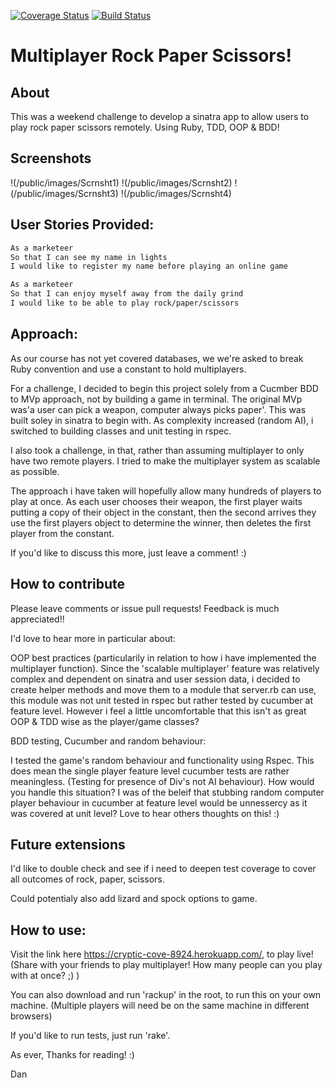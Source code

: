 [![Coverage Status](https://coveralls.io/repos/DanBlakeman/rps-challenge/badge.svg)](https://coveralls.io/r/DanBlakeman/rps-challenge)
[![Build Status](https://travis-ci.org/DanBlakeman/rps-challenge.svg)](https://travis-ci.org/DanBlakeman/rps-challenge)

# Multiplayer Rock Paper Scissors!

About
-------
This was a weekend challenge to develop a sinatra app to allow users to play rock paper scissors remotely. Using Ruby, TDD, OOP & BDD!

Screenshots
----

!(/public/images/Scrnsht1)
!(/public/images/Scrnsht2)
!(/public/images/Scrnsht3)
!(/public/images/Scrnsht4)

User Stories Provided:
----

```sh
As a marketeer
So that I can see my name in lights
I would like to register my name before playing an online game

As a marketeer
So that I can enjoy myself away from the daily grind
I would like to be able to play rock/paper/scissors

```

Approach:
----

As our course has not yet covered databases, we we're asked to break Ruby convention and use a constant to hold multiplayers.

For a challenge, I decided to begin this project solely from a Cucmber BDD to MVp approach, not by building a game in terminal. The original MVp was'a user can pick a weapon, computer always picks paper'. This was built soley in sinatra to begin with. As complexity increased (random AI), i switched to building classes and unit testing in rspec.

I also took a challenge, in that, rather than assuming multiplayer to only have two remote players. I tried to make the multiplayer system as scalable as possible.

The approach i have taken will hopefully allow many hundreds of players to play at once. As each user chooses their weapon, the first player waits putting a copy of their object in the constant, then the second arrives they use the first players object to determine the winner, then deletes the first player from the constant.

If you'd like to discuss this more, just leave a comment! :)

How to contribute
----

Please leave comments or issue pull requests! Feedback is much appreciated!!

I'd love to hear more in particular about:

OOP best practices (particularily in relation to how i have implemented the multiplayer function). Since the 'scalable multiplayer' feature was relatively complex and dependent on sinatra and user session data, i decided to create helper methods and move them to a module that server.rb can use, this module was not unit tested in rspec but rather tested by cucumber at feature level. However i feel a little uncomfortable that this isn't as great OOP & TDD wise as the player/game classes?

BDD testing, Cucumber and random behaviour:

I tested the game's random behaviour and functionality using Rspec. This does mean the single player feature level cucumber tests are rather meaningless. (Testing for presence of Div's not AI behaviour). How would you handle this situation? I was of the beleif that stubbing random computer player behaviour in cucumber at feature level would be unnessercy as it was covered at unit level? Love to hear others thoughts on this! :)


Future extensions
----

I'd like to double check and see if i need to deepen test coverage to cover all outcomes of rock, paper, scissors.

Could potentialy also add lizard and spock options to game.

How to use:
----

Visit the link here https://cryptic-cove-8924.herokuapp.com/, to play live! (Share with your friends to play multiplayer! How many people can you play with at once? ;) )

You can also download and run 'rackup' in the root, to run this on your own machine. (Multiple players will need be on the same machine in different browsers)

If you'd like to run tests, just run 'rake'.



As ever, Thanks for reading! :)

Dan

